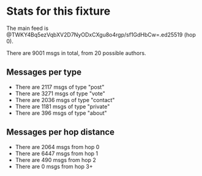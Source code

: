 <!--
SPDX-FileCopyrightText: 2021 Andre 'Staltz' Medeiros

SPDX-License-Identifier: Unlicense
-->

# Stats for this fixture

The main feed is @TWKY4Bq5ezVqbXV2D7NyODxCXgu8o4rgp/sf1GdHbCw=.ed25519 (hop 0).

There are 9001 msgs in total, from 20 possible authors.

## Messages per type

- There are 2117 msgs of type "post"
- There are 3271 msgs of type "vote"
- There are 2036 msgs of type "contact"
- There are 1181 msgs of type "private"
- There are 396 msgs of type "about"

## Messages per hop distance

- There are 2064 msgs from hop 0
- There are 6447 msgs from hop 1
- There are 490 msgs from hop 2
- There are 0 msgs from hop 3+
